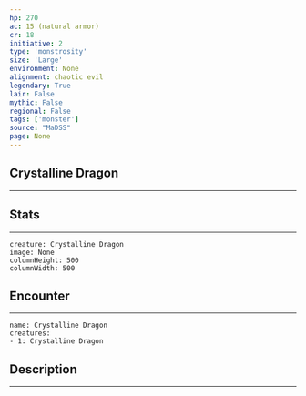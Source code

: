 ```yaml
---
hp: 270
ac: 15 (natural armor)
cr: 18
initiative: 2
type: 'monstrosity'    
size: 'Large'
environment: None
alignment: chaotic evil
legendary: True
lair: False
mythic: False
regional: False
tags: ['monster']
source: "MaDSS"
page: None
---
```


## Crystalline Dragon
---



## Stats
---

```statblock
creature: Crystalline Dragon
image: None
columnHeight: 500
columnWidth: 500
```

## Encounter
---

```encounter-table
name: Crystalline Dragon
creatures:
- 1: Crystalline Dragon
```

## Description
---




